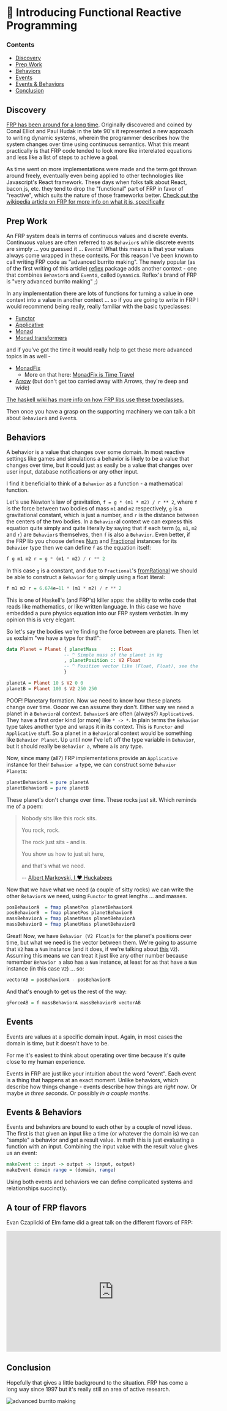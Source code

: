 # 🌯 Introducing Functional Reactive Programming

### Contents
- [Discovery](#discovery)
- [Prep Work](#prep-work)
- [Behaviors](#behaviors)
- [Events](#events)
- [Events & Behaviors](#events__behaviors)
- [Conclusion](#conclusion)

## Discovery

[FRP has been around for a long time](http://conal.net/papers/icfp97/). Originally discovered and coined by Conal Elliot
and Paul Hudak in the late 90's it represented a new approach to writing dynamic systems, wherein the programmer describes
how the system changes over time using continuous semantics. What this meant practically is that FRP code tended to look
more like interelated equations and less like a list of steps to achieve a goal.

As time went on more implementations were made and the term got thrown around freely, eventually even being applied to
other technologies like Javascript's React framework. These days when folks talk about React, bacon.js,
etc. they tend to drop the "functional" part of FRP in favor of "reactive", which suits the nature of those frameworks
better. [Check out the wikipedia article on FRP for more info on what it is, specifically](https://en.wikipedia.org/wiki/Functional_reactive_programming)

## Prep Work

An FRP system deals in terms of continuous values and discrete events. Continuous values are often referred to as `Behavior`s
while discrete events are simply ... you guessed it ... `Event`s! What this means is that your values always come
wrapped in these contexts. For this reason I've been known to call writing FRP code as "advanced burrito making".
The newly popular (as of the first writing of this article) [reflex](http://hackage.haskell.org/package/reflex) package adds another context - one that
combines `Behavior`s and `Event`s, called `Dynamic`s. Reflex's brand of FRP is "very advanced burrito making" ;)

In any implementation there are lots of functions for turning a value in one context into a value in
another context ... so if you are going to write in FRP I would recommend being really, really familiar with the basic
typeclasses:

* [Functor](https://wiki.haskell.org/Typeclassopedia#Functor)
* [Applicative](https://wiki.haskell.org/Typeclassopedia#Applicative)
* [Monad](https://wiki.haskell.org/Typeclassopedia#Monad)
* [Monad transformers](https://wiki.haskell.org/Typeclassopedia#Monad_transformers)

and if you've got the time it would really help to get these more advanced topics in as well -

* [MonadFix](https://wiki.haskell.org/Typeclassopedia#MonadFix)
  - More on that here: [MonadFix is Time Travel](http://elvishjerricco.github.io/2017/08/22/monadfix-is-time-travel.html)
* [Arrow](https://wiki.haskell.org/Typeclassopedia#Arrow) (but don't get too carried away with Arrows, they're deep and wide)

[The haskell wiki has more info on how FRP libs use these typeclasses.](https://wiki.haskell.org/Functional_Reactive_Programming)

Then once you have a grasp on the supporting machinery we can talk a bit about `Behavior`s and `Event`s.

## Behaviors

A behavior is a value that changes over some domain. In most reactive settings like games and simulations a behavior
is likely to be a value that changes over time, but it could just as easily be a value that changes over user input,
database notifications or any other input.

I find it beneficial to think of a `Behavior` as a function - a mathematical function.

Let's use Newton's law of gravitation, `f = g * (m1 * m2) / r ** 2`, where `f` is the force
between two bodies of mass `m1` and `m2` respectively, `g` is a gravitational constant, which is just a number, and
`r` is the distance between the centers of the two bodies. In a `Behavior`al context we can express this equation
quite simply and quite literally by saying that if each term (`g`, `m1`, `m2` and `r`) are `Behavior`s themselves,
then `f` is also a `Behavior`. Even better, if the FRP lib you choose defines [Num](http://hackage.haskell.org/package/base-4.10.0.0/docs/Prelude.html#t:Num) and [Fractional](http://hackage.haskell.org/package/base-4.10.0.0/docs/Prelude.html#t:Fractional)
instances for its `Behavior` type then we can define `f` as the equation itself:

```haskell
f g m1 m2 r = g * (m1 * m2) / r ** 2
```

In this case `g` is a constant, and due to `Fractional`'s [fromRational](http://hackage.haskell.org/package/base-4.10.0.0/docs/Prelude.html#v:fromRational)
we should be able to construct a `Behavior` for `g` simply using a float literal:

```haskell
f m1 m2 r = 6.674e−11 * (m1 * m2) / r ** 2
```

This is one of Haskell's (and FRP's) killer apps: the ability to write code that reads like mathematics, or like written language.
In this case we have embedded a pure physics equation into our FRP system _verbatim_. In my opinion this is very elegant.

So let's say the bodies we're finding the force between are planets.
Then let us exclaim "we have a type for that!":

```haskell
data Planet = Planet { planetMass     :: Float
                     -- ^ Simple mass of the planet in kg
                     , planetPosition :: V2 Float
                     -- ^ Position vector like (Float, Float), see the linear package
                     }

planetA = Planet 10 $ V2 0 0
planetB = Planet 100 $ V2 250 250
```

POOF! Planetary formation. Now we need to know how these planets change over time. Oooor we can assume they don't.
Either way we need a planet in a `Behavior`al context. `Behavior`s are often (always?) `Applicative`s. They have
a first order kind (or more) like `* -> *`. In plain terms the `Behavior` type takes another type and wraps it in
its context. This is `Functor` and `Applicative` stuff. So a planet in a `Behavior`al context would be something
like `Behavior Planet`. Up until now I've left off the type variable in `Behavior`, but it should really be
`Behavior a`, where `a` is any type.

Now, since many (all?) FRP implementations provide an `Applicative` instance for their `Behavior a` type, we can construct
some `Behavior Planet`s:

```haskell
planetBehaviorA = pure planetA
planetBehaviorB = pure planetB
```

These planet's don't change over time. These rocks just sit. Which reminds me of a poem:

> Nobody sits like this rock sits.
>
> You rock, rock.
>
> The rock just sits - and is.
>
> You show us how to just sit here,
>
> and that's what we need.
>
> -- [Albert Markovski, I :heart: Huckabees](https://www.youtube.com/watch?v=_i8-t5biK10)

Now that we have what we need (a couple of sitty rocks) we can write the other `Behavior`s we need, using
`Functor` to great lengths ... and masses.

```haskell
posBehaviorA  = fmap planetPos planetBehaviorA
posBehaviorB  = fmap planetPos planetBehaviorB
massBehaviorA = fmap planetMass planetBehaviorA
massBehaviorB = fmap planetMass planetBehaviorB
```

Great! Now, we have `Behavior (V2 Float)`s for the planet's positions over time, but what we need is the
vector between them. We're going to assume that `V2` has a `Num` instance (and it does, if we're talking
about [this](http://hackage.haskell.org/package/linear-1.20.7/docs/Linear-V2.html) `V2`). Assuming this
means we can treat it just like any other number because remember `Behavior a` also has a `Num` instance,
at least for `a`s that have a `Num` instance (in this case `V2`) ... so:

```haskell
vectorAB = posBehaviorA - posBehaviorB
```

And that's enough to get us the rest of the way:

```haskell
gForceAB = f massBehaviorA massBehaviorB vectorAB
```

## Events

Events are values at a specific domain input. Again, in most cases the domain is time, but it doesn't have to
be.

For me it's easiest to think about operating over time because it's quite close to my human experience.

Events in FRP are just like your intuition about the word "event". Each event is a thing that happens at an
exact moment. Unlike behaviors, which describe how things change - events describe how things are *right now*.
Or maybe *in three seconds*. Or possibly *in a couple months*.

## Events & Behaviors

Events and behaviors are bound to each other by a couple of novel ideas. The first is that given an input like
a time (or whatever the domain is) we can "sample" a behavior and get a result value. In math this is just
evaluating a function with an input. Combining the input value with the result value gives us an event:

```haskell
makeEvent :: input -> output -> (input, output)
makeEvent domain range = (domain, range)
```

Using both events and behaviors we can define complicated systems and relationships succinctly.

## A tour of FRP flavors
Evan Czaplicki of Elm fame did a great talk on the different flavors of FRP:

<iframe width="560" height="315" src="https://www.youtube.com/embed/Agu6jipKfYw" frameborder="0" allowfullscreen></iframe>

## Conclusion
Hopefully that gives a little background to the situation. FRP has come a long way since 1997 but it's really still
an area of active research.

![advanced burrito making](../img/frp-burrito.png "really very advanced burrito making")
